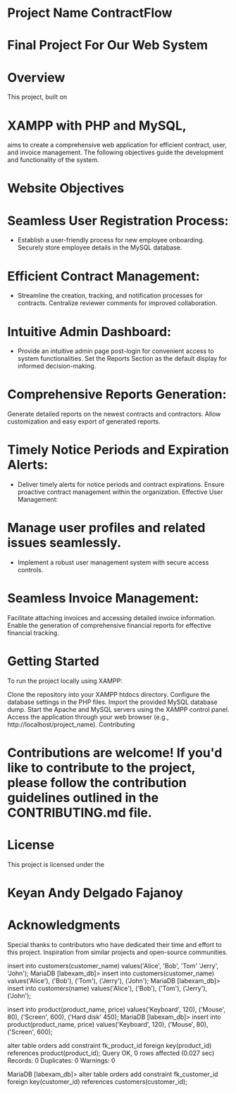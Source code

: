 # Project Name ContractFlow
# Final Project For Our Web System

# Overview
This project, built on 
# XAMPP with PHP and MySQL, 
aims to create a comprehensive web application for efficient contract, user, and invoice management. The following objectives guide the development and functionality of the system.

# Website Objectives
# Seamless User Registration Process:
- Establish a user-friendly process for new employee onboarding. Securely store employee details in the MySQL database.

# Efficient Contract Management:
- Streamline the creation, tracking, and notification processes for contracts. Centralize reviewer comments for improved collaboration.

# Intuitive Admin Dashboard:
- Provide an intuitive admin page post-login for convenient access to system functionalities. Set the Reports Section as the default display for informed decision-making.

# Comprehensive Reports Generation:
Generate detailed reports on the newest contracts and contractors.
Allow customization and easy export of generated reports.

# Timely Notice Periods and Expiration Alerts:
+ Deliver timely alerts for notice periods and contract expirations.
Ensure proactive contract management within the organization.
Effective User Management:

# Manage user profiles and related issues seamlessly.
- Implement a robust user management system with secure access controls.

# Seamless Invoice Management:
Facilitate attaching invoices and accessing detailed invoice information.
Enable the generation of comprehensive financial reports for effective financial tracking.

# Getting Started
To run the project locally using XAMPP:

Clone the repository into your XAMPP htdocs directory.
Configure the database settings in the PHP files.
Import the provided MySQL database dump.
Start the Apache and MySQL servers using the XAMPP control panel.
Access the application through your web browser (e.g., http://localhost/project_name).
Contributing

# Contributions are welcome! If you'd like to contribute to the project, please follow the contribution guidelines outlined in the CONTRIBUTING.md file.

# License
This project is licensed under the 
# Keyan Andy Delgado Fajanoy

# Acknowledgments
Special thanks to contributors who have dedicated their time and effort to this project.
Inspiration from similar projects and open-source communities.



 insert into customers(customer_name) values('Alice', 'Bob', 'Tom' 'Jerry', 'John');
MariaDB [labexam_db]> insert into customers(customer_name) values('Alice'), ('Bob'), ('Tom'), ('Jerry'), ('John');
MariaDB [labexam_db]> insert into customers(name) values('Alice'), ('Bob'), ('Tom'), ('Jerry'), ('John');

 insert into product(product_name, price) values('Keyboard', 120), ('Mouse', 80), ('Screen', 600), ('Hard disk' 450);
MariaDB [labexam_db]> insert into product(product_name, price) values('Keyboard', 120), ('Mouse', 80), ('Screen', 600);

alter table orders add constraint fk_product_id foreign key(product_id) references product(product_id);
Query OK, 0 rows affected (0.027 sec)
Records: 0  Duplicates: 0  Warnings: 0

MariaDB [labexam_db]>  alter table orders add constraint fk_customer_id foreign key(customer_id) references customers(customer_id);
